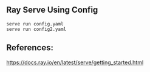 ## Ray Serve Using Config
```
serve run config.yaml 
serve run config2.yaml 
```

## References:
https://docs.ray.io/en/latest/serve/getting_started.html
